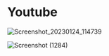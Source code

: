 # Youtube
![Screenshot_20230124_114739](https://user-images.githubusercontent.com/107534386/214924065-deeb1605-bd62-4680-b5f2-2193e81b0384.png)

![Screenshot (1284)](https://user-images.githubusercontent.com/107534386/214924218-f5e0be6e-7dc1-449b-ac2f-8756394fd869.png)
